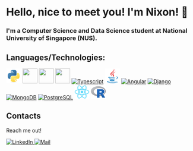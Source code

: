 # Hello, nice to meet you! I'm Nixon! 👋 
<h3>I'm a Computer Science and Data Science student at National University of Singapore (NUS).</h3>

## Languages/Technologies:
<p align="left">
  <a href="https://raw.githubusercontent.com/devicons/devicon/2ae2a900d2f041da66e950e4d48052658d850630/icons/python/python-original.svg" title="Python">
  <img src="https://raw.githubusercontent.com/devicons/devicon/2ae2a900d2f041da66e950e4d48052658d850630/icons/python/python-original.svg" width="40" height="40"></a>
  <a href="https://raw.githubusercontent.com/jmnote/z-icons/master/svg/cpp.svg" title="C++">
  <img src="https://raw.githubusercontent.com/jmnote/z-icons/master/svg/cpp.svg" width="40" height="40"></a>
  <a href="https://raw.githubusercontent.com/jmnote/z-icons/master/svg/c.svg" title="C">
  <img src="https://raw.githubusercontent.com/jmnote/z-icons/master/svg/c.svg" width="40" height="40"></a>
  <a href="https://raw.githubusercontent.com/jmnote/z-icons/master/svg/javascript.svg" title="Javascript">
  <img src="https://raw.githubusercontent.com/jmnote/z-icons/master/svg/javascript.svg" width="40" height="40"></a>
  <a href="https://www.typescriptlang.org/" title="Typescript">
  <img src="https://github.com/get-icon/geticon/raw/master/icons/typescript-icon.svg" alt="Typescript" width="40px" height="40px"></a>
  <a href="https://raw.githubusercontent.com/devicons/devicon/2ae2a900d2f041da66e950e4d48052658d850630/icons/java/java-original.svg" title="Java">
  <img src="https://raw.githubusercontent.com/devicons/devicon/2ae2a900d2f041da66e950e4d48052658d850630/icons/java/java-original.svg" width="40" height="40"></a>
  <a href="https://angular.io/" title="Angular">
  <img src="https://github.com/get-icon/geticon/raw/master/icons/angular-icon.svg" alt="Angular" width="40px" height="40px"></a>
  <a href="https://www.djangoproject.com/" title="Django">
  <img src="https://github.com/get-icon/geticon/raw/master/icons/django.svg" alt="Django" width="40px" height="40px"></a>
  <a href="https://www.mongodb.org/" title="MongoDB">
  <img src="https://github.com/get-icon/geticon/raw/master/icons/mongodb-icon.svg" alt="MongoDB" width="40px" height="40px"></a>
  <a href="https://www.postgresql.org/" title="PostgreSQL">
  <img src="https://github.com/get-icon/geticon/raw/master/icons/postgresql.svg" alt="PostgreSQL" width="40px" height="40px"></a>
  <a href="https://raw.githubusercontent.com/devicons/devicon/master/icons/react/react-original.svg" title="React">
  <img src="https://raw.githubusercontent.com/devicons/devicon/master/icons/react/react-original.svg" width="40" height="40"></a>
  <a href="https://raw.githubusercontent.com/devicons/devicon/master/icons/r/r-original.svg" title="R">
  <img src="https://raw.githubusercontent.com/devicons/devicon/master/icons/r/r-original.svg" width="40" height="40"></a>
</p>

## Contacts
<p>Reach me out!</p>

<div align="left">
  <a href="https://www.linkedin.com/in/nixonw">
    <img alt="LinkedIn" src="https://img.shields.io/badge/linkedin%20-%230077B5.svg?&style=for-the-badge&logo=linkedin&logoColor=white"/>
  </a>
  <a href="mailto:nixonwidjaja23@gmail.com">
    <img alt="Mail" src="https://img.shields.io/badge/Gmail-D14836?style=for-the-badge&logo=gmail&logoColor=white"/>
  </a>
</div>

<br>

